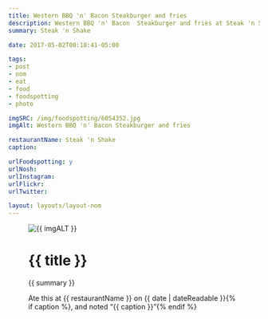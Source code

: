 ```yaml
---
title: Western BBQ 'n' Bacon Steakburger and fries
description: Western BBQ 'n' Bacon  Steakburger and fries at Steak 'n Shake
summary: Steak 'n Shake

date: 2017-05-02T00:18:41-05:00

tags:
- post
- nom
- eat
- food
- foodspotting
- photo

imgSRC: /img/foodspotting/6054352.jpg
imgAlt: Western BBQ 'n' Bacon Steakburger and fries

restaurantName: Steak 'n Shake
caption:

urlFoodspotting: y
urlNosh:
urlInstagram:
urlFlickr:
urlTwitter:

layout: layouts/layout-nom
---
```

<figure class="nom">
	<img class="u-photo img-border" src="{{ imgSRC }}" alt="{{ imgALT }}">
	<figcaption>
		<h1 class="title p-name">{{ title }}</h1>
		<p class="summary">{{ summary }}</p>
		<p>Ate this at {{ restaurantName }} on <time class="dt-published" datetime="{{ date | dateIso }}">{{ date | dateReadable }}</time>{% if caption %}, and noted <q class="caption">{{ caption }}</q>{% endif %}
	</figcaption>
</figure>